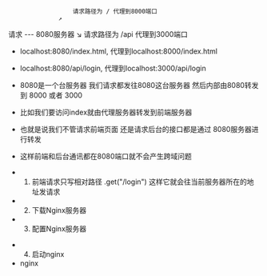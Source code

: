                       请求路径为 / 代理到8000端口
                  ↗
请求  ---  8080服务器
                  ↘   请求路径为  /api 代理到3000端口


- localhost:8080/index.html, 代理到localhost:8000/index.html
- localhost:8080/api/login, 代理到localhost:3000/api/login

- 8080是一个台服务器 我们请求都发往8080这台服务器 然后内部由8080转发到 8000 或者 3000
- 比如我们要访问index就由代理服务器转发到前端服务器

- 也就是说我们不管请求前端页面 还是请求后台的接口都是通过 8080服务器进行转发
- 这样前端和后台通讯都在8080端口就不会产生跨域问题

- 1. 前端请求只写相对路径 .get("/login") 这样它就会往当前服务器所在的地址发请求
- 2. 下载Nginx服务器
- 3. 配置Nginx服务器
<!-- 
  serever {
    linsten       8080;     // 要修改
    server_name   localhost;

    location / {
      proxy_pass http://localhost:8000;
    }
    location /api {
      proxy_pass http://localhost:3000;
    }
  }
 -->

- 4. 启动nginx
- nginx

